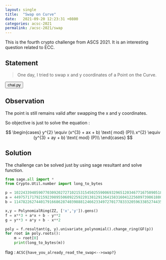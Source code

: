 ```yaml
---
layout: single
title:  "Swap on Curve"
date:   2021-09-20 12:23:31 +0800
categories: acsc-2021
permalink: /acsc-2021/swap
---
```


This is the fourth crypto challenge from ASCS 2021. It is an interesting question related to ECC.

## Statement

>One day, I tried to swap x and y coordinates of a Point on the Curve.


<button class="collapsible btn" id="data">chal.py</button>

<div class="content" id="datadata" style="display:none" markdown="1">

```python
#!/usr/bin/env python3

from params import p, a, b, flag, y

x = int.from_bytes(flag, "big")

assert 0 < x < p
assert 0 < y < p
assert x != y

EC = EllipticCurve(GF(p), [a, b])

assert EC(x,y)
assert EC(y,x)

print("p = {}".format(p))
print("a = {}".format(a))
print("b = {}".format(b))

```
</div>

## Observation

The point is still remains valid after swapping the x and y coordinates.

So objective is just to solve the equation :

$$
\begin{cases}
y^{2} \equiv (x^{3} + ax + b) \text{ mod} (P)\\
x^{2} \equiv (y^{3} + ay + b) \text{ mod} (P)\\
\end{cases}
$$

## Solution

The challenge can be solved just by using sage resultant and solve function.

```python
from sage.all import *
from Crypto.Util.number import long_to_bytes

p = 10224339405907703092027271021531545025590069329651203467716750905186360905870976608482239954157859974243721027388367833391620238905205324488863654155905507
a = 4497571717921592398955060922592201381291364158316041225609739861880668012419104521771916052114951221663782888917019515720822797673629101617287519628798278
b = 1147822627440179166862874039888124662334972701778333205963385274435770863246836847305423006003688412952676893584685957117091707234660746455918810395379096

x,y = PolynomialRing(ZZ, ['x','y']).gens()
f = x**3 + a*x + b - y**2
g = y**3 + a*y + b - x**2

poly = f.resultant(g, y).univariate_polynomial().change_ring(GF(p))
for root in poly.roots():
    m = root[0]
    print(long_to_bytes(m))
```

flag : `ACSC{have_you_already_read_the_swap<-->swap?}`
